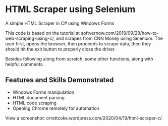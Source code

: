 # HTML Scraper using Selenium
A simple HTML Scraper in C# using Windows Forms

This code is based on the tutorial at softvernow.com/2018/09/28/how-to-web-scraping-using-c/, and scrapes from CNN Money using Selenium. The user first, opens the browser, then proceeds to scrape data, then they should hit the exit button to properly close the driver.

Besides following along from scratch, some other functions, along with helpful comments.

<h2>Features and Skills Demonstrated</h2>

<ul><li>Windows Forms manipulation</li><li>HTML document parsing</li><li>HTML code scraping</li><li>Opening Chrome remotely for automation</li></ul>




View a screenshot: orrettcoke.wordpress.com/2020/04/19/html-scraper-c/.
